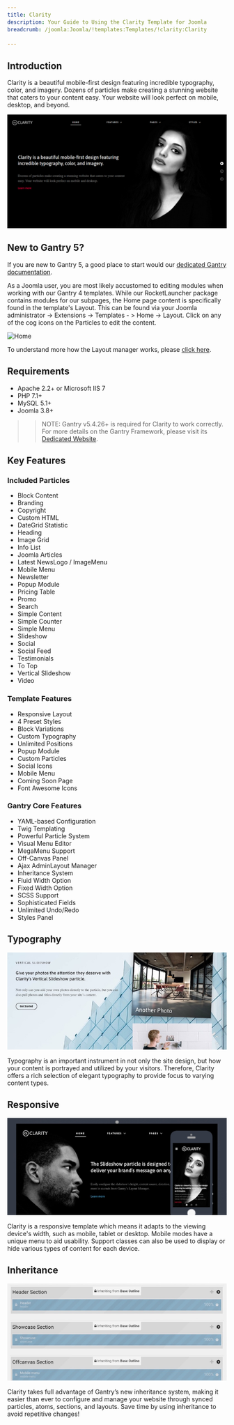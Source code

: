 ```yaml
---
title: Clarity
description: Your Guide to Using the Clarity Template for Joomla
breadcrumb: /joomla:Joomla/!templates:Templates/!clarity:Clarity

---
```


Introduction
-----

Clarity is a beautiful mobile-first design featuring incredible typography, color, and imagery. Dozens of particles make creating a stunning website that caters to your content easy. Your website will look perfect on mobile, desktop, and beyond.

![](assets/clarity.png)

New to Gantry 5?
-----
If you are new to Gantry 5, a good place to start would our [dedicated Gantry documentation](http://docs.gantry.org).

As a Joomla user, you are most likely accustomed to editing modules when working with our Gantry 4 templates. While our RocketLauncher package contains modules for our subpages, the Home page content is specifically found in the template's Layout. This can be found via your Joomla administrator -> Extensions -> Templates - > Home -> Layout. Click on any of the cog icons on the Particles to edit the content.

![Home](home.jpg)

To understand more how the Layout manager works, please [click here](http://docs.gantry.org/gantry5/configure/layout-manager).

Requirements
-----

* Apache 2.2+ or Microsoft IIS 7
* PHP 7.1+ 
* MySQL 5.1+
* Joomla 3.8+

>> NOTE: Gantry v5.4.26+ is required for Clarity to work correctly. For more details on the Gantry Framework, please visit its [Dedicated Website](http://gantry.org).

Key Features
-----

### Included Particles

* Block Content
* Branding
* Copyright
* Custom HTML
* DateGrid Statistic
* Heading
* Image Grid
* Info List
* Joomla Articles
* Latest NewsLogo / ImageMenu
* Mobile Menu
* Newsletter
* Popup Module
* Pricing Table
* Promo
* Search
* Simple Content
* Simple Counter
* Simple Menu
* Slideshow
* Social
* Social Feed
* Testimonials
* To Top
* Vertical Slideshow
* Video  

### Template Features

* Responsive Layout
* 4 Preset Styles
* Block Variations
* Custom Typography
* Unlimited Positions
* Popup Module
* Custom Particles
* Social Icons
* Mobile Menu
* Coming Soon Page
* Font Awesome Icons   

### Gantry Core Features

* YAML-based Configuration
* Twig Templating
* Powerful Particle System
* Visual Menu Editor
* MegaMenu Support
* Off-Canvas Panel
* Ajax AdminLayout Manager
* Inheritance System
* Fluid Width Option
* Fixed Width Option
* SCSS Support
* Sophisticated Fields
* Unlimited Undo/Redo
* Styles Panel  

## Typography

![Typography](assets/ft-2.jpg)

Typography is an important instrument in not only the site design, but how your content is portrayed and utilized by your visitors. Therefore, Clarity offers a rich selection of elegant typography to provide focus to varying content types.

## Responsive

![Responsive](assets/ft-3.jpg)

Clarity is a responsive template which means it adapts to the viewing device's width, such as mobile, tablet or desktop. Mobile modes have a unique menu to aid usability. Support classes can also be used to display or hide various types of content for each device.

## Inheritance

![Inheritance](assets/ft-4.jpg)

Clarity takes full advantage of Gantry’s new inheritance system, making it easier than ever to configure and manage your website through synced particles, atoms, sections, and layouts. Save time by using inheritance to avoid repetitive changes!